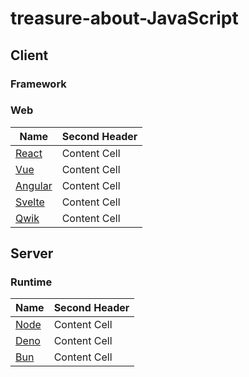 # treasure-about-JavaScript
## Client
### Framework
### Web
| Name  | Second Header |
| ------------- | ------------- |
| [React](https://react.dev/) | Content Cell  |
| [Vue](https://vuejs.org/)  | Content Cell  |
| [Angular](https://angular.dev/)  | Content Cell  |
| [Svelte](https://svelte.dev/)  | Content Cell  |
| [Qwik](https://qwik.dev/)  | Content Cell  |

## Server
### Runtime
| Name  | Second Header |
| ------------- | ------------- |
| [Node](https://nodejs.org/en)  | Content Cell  |
| [Deno](https://deno.com/)  | Content Cell  |
| [Bun](https://bun.sh/)  | Content Cell  |
